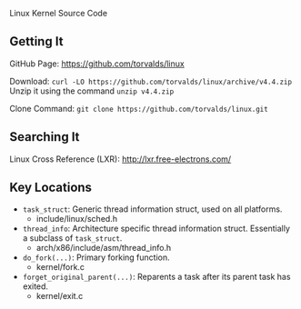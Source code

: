 Linux Kernel Source Code

Getting It
----------

GitHub Page:
https://github.com/torvalds/linux

Download:
`curl -LO https://github.com/torvalds/linux/archive/v4.4.zip`
Unzip it using the command `unzip v4.4.zip`

Clone Command:
`git clone https://github.com/torvalds/linux.git`

Searching It
------------

Linux Cross Reference (LXR):
http://lxr.free-electrons.com/

Key Locations
-------------

* `task_struct`: Generic thread information struct, used on all platforms.
  * include/linux/sched.h
* `thread_info`: Architecture specific thread information struct. Essentially a subclass of `task_struct`.
  * arch/x86/include/asm/thread_info.h
* `do_fork(...)`: Primary forking function.
  * kernel/fork.c
* `forget_original_parent(...)`: Reparents a task after its parent task has exited.
  * kernel/exit.c
